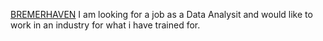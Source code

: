 [BREMERHAVEN](https://www.stepstone.de/stellenangebote--Qualitaetsingenieur-Batterietechnik-m-w-d-Lippstadt-HBPO-GmbH--8357804-inline.html?rltr=1_1_10_ldp_lrm_0_0_0_0_0_0"Verfahrensingineur")
I am looking  for a job as a Data Analysit and would like to work in an industry for what i have trained for.

